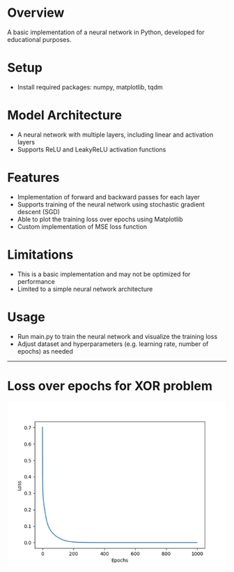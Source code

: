 # Overview
A basic implementation of a neural network in Python, developed for educational purposes.

# Setup
- Install required packages: numpy, matplotlib, tqdm

# Model Architecture
- A neural network with multiple layers, including linear and activation layers
- Supports ReLU and LeakyReLU activation functions

# Features
- Implementation of forward and backward passes for each layer
- Supports training of the neural network using stochastic gradient descent (SGD)
- Able to plot the training loss over epochs using Matplotlib
- Custom implementation of MSE loss function

# Limitations
- This is a basic implementation and may not be optimized for performance
- Limited to a simple neural network architecture

# Usage
- Run main.py to train the neural network and visualize the training loss
- Adjust dataset and hyperparameters (e.g. learning rate, number of epochs) as needed

---
# Loss over epochs for XOR problem
![Training Loss over epochs](NN_Scratch/images/Figure_1.png)
